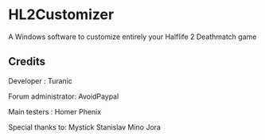 HL2Customizer
=============

A Windows software to customize entirely your Halflife 2 Deathmatch game


Credits
-------

Developer : 
Turanic

Forum administrator:
AvoidPaypal

Main testers :
Homer
Phenix

Special thanks to:
Mystick
Stanislav
Mino
Jora
